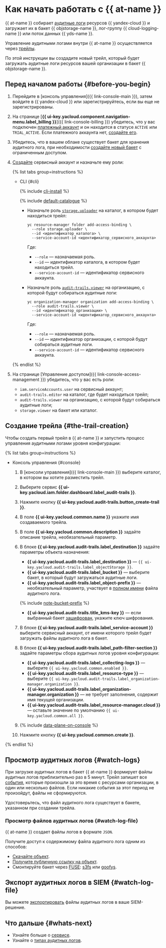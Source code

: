 # Как начать работать с {{ at-name }}

{{ at-name }} собирает [аудитные логи](./concepts/format.md) ресурсов {{ yandex-cloud }} и загружает их в бакет {{ objstorage-name }}, лог-группу {{ cloud-logging-name }} или поток данных {{ yds-name }}.

Управление аудитными логами внутри {{ at-name }} осуществляется через [трейлы](./concepts/trail.md).

По этой инструкции вы создадите новый трейл, который будет загружать аудитные логи ресурсов вашей организации в бакет {{ objstorage-name }}.

## Перед началом работы {#before-you-begin}

1. Перейдите в [консоль управления]({{ link-console-main }}), затем войдите в {{ yandex-cloud }} или зарегистрируйтесь, если вы еще не зарегистрированы.
1. На странице [**{{ ui-key.yacloud.component.navigation-menu.label_billing }}**]({{ link-console-billing }}) убедитесь, что у вас подключен [платежный аккаунт](../billing/concepts/billing-account.md) и он находится в статусе `ACTIVE` или `TRIAL_ACTIVE`. Если платежного аккаунта нет, [создайте его](../billing/quickstart/index.md#create_billing_account).
1. Убедитесь, что в вашем облаке существует бакет для хранения аудитного лога, при необходимости [создайте новый бакет](../storage/quickstart.md#the-first-bucket) с ограниченным доступом.
1. [Создайте](../iam/operations/sa/create.md) сервисный аккаунт и назначьте ему роли:

    {% list tabs group=instructions %}

    - CLI {#cli}

      {% include [cli-install](../_includes/cli-install.md) %}

      {% include [default-catalogue](../_includes/default-catalogue.md) %}

      * Назначьте роль [`storage.uploader`](../storage/security/index.md#storage-uploader) на каталог, в котором будет находиться трейл:

        ```
        yc resource-manager folder add-access-binding \
          --role storage.uploader \
          --id <идентификатор_каталога> \
          --service-account-id <идентификатор_сервисного_аккаунта>
        ```

        Где:

        * `--role` — назначаемая роль.
        * `--id` — идентификатор каталога, в котором будет находиться трейл.
        * `--service-account-id` — идентификатор сервисного аккаунта.

      * Назначьте роль [`audit-trails.viewer`](./security/index.md#roles-list) на организацию, с которой будут собираться аудитные логи:

        ```
        yc organization-manager organization add-access-binding \
          --role audit-trails.viewer \
          --id <идентификатор_организации> \
          --service-account-id <идентификатор_сервисного_аккаунта>
        ```

        Где:

        * `--role` — назначаемая роль.
        * `--id` — идентификатор организации, с которой будут собираться аудитные логи.
        * `--service-account-id` — идентификатор сервисного аккаунта.

    {% endlist %}

1. На странице [Управление доступом]({{ link-console-access-management }}) убедитесь, что у вас есть роли:
    * `iam.serviceAccounts.user` на сервисный аккаунт;
    * `audit-trails.editor` на каталог, где будет находиться трейл;
    * `audit-trails.viewer` на организацию, с которой будут собираться аудитные логи;
    * `storage.viewer` на бакет или каталог.

## Создание трейла {#the-trail-creation}

Чтобы создать первый трейл в {{ at-name }} и запустить процесс управления аудитными логами уровня конфигурации:

{% list tabs group=instructions %}

- Консоль управления {#console}

  1. В [консоли управления]({{ link-console-main }}) выберите каталог, в котором вы хотите разместить трейл.
  1. Выберите сервис **{{ ui-key.yacloud.iam.folder.dashboard.label_audit-trails }}**.
  1. Нажмите кнопку **{{ ui-key.yacloud.audit-trails.button_create-trail }}**.
  1. В поле **{{ ui-key.yacloud.common.name }}** укажите имя создаваемого трейла.
  1. В поле **{{ ui-key.yacloud.common.description }}** задайте описание трейла, необязательный параметр.
  1. В блоке **{{ ui-key.yacloud.audit-trails.label_destination }}** задайте параметры объекта назначения:

      * **{{ ui-key.yacloud.audit-trails.label_destination }}** — `{{ ui-key.yacloud.audit-trails.label_objectStorage }}`.
      * **{{ ui-key.yacloud.audit-trails.label_bucket }}** — выберите бакет, в который будут загружаться аудитные логи.
      * **{{ ui-key.yacloud.audit-trails.label_object-prefix }}** — необязательный параметр, участвует в [полном имени](./concepts/format.md#log-file-name) файла аудитного лога.
      
      {% include [note-bucket-prefix](../_includes/audit-trails/note-bucket-prefix.md) %}
      * **{{ ui-key.yacloud.audit-trails.title_kms-key }}** — если выбранный бакет [зашифрован](../storage/concepts/encryption.md), укажите ключ шифрования.

  1. В блоке **{{ ui-key.yacloud.audit-trails.label_service-account }}** выберите сервисный аккаунт, от имени которого трейл будет загружать файлы аудитного лога в бакет.
  1. В блоке **{{ ui-key.yacloud.audit-trails.label_path-filter-section }}** задайте параметры сбора аудитных логов уровня конфигурации:

      * **{{ ui-key.yacloud.audit-trails.label_collecting-logs }}** — выберите `{{ ui-key.yacloud.common.enabled }}`.
      * **{{ ui-key.yacloud.audit-trails.label_resource-type }}** — выберите `{{ ui-key.yacloud.audit-trails.label_organization-manager.organization }}`.
      * **{{ ui-key.yacloud.audit-trails.label_organization-manager.organization }}** — не требует заполнения, содержит имя текущей организации.
      * **{{ ui-key.yacloud.audit-trails.label_resource-manager.cloud }}** — оставьте значение по умолчанию `{{ ui-key.yacloud.common.all }}`.

  1. {% include [data-plane-on-console](../_includes/audit-trails/data-plane-on-console.md) %}
  1. Нажмите кнопку **{{ ui-key.yacloud.common.create }}**.

{% endlist %}

## Просмотр аудитных логов {#watch-logs}

При загрузке аудитных логов в бакет {{ at-name }} формирует файлы аудитных логов приблизительно раз в 5 минут. Трейл запишет все [события](./concepts/events.md), которые произошли за это время с ресурсами организации, в один или несколько файлов. Если никакие события за этот период не произойдут, файлы не сформируются.

Удостоверьтесь, что файл аудитного лога существует в бакете, указанном при создании трейла.

### Просмотр файлов аудитных логов {#watch-log-file}

{{ at-name }} создает файлы логов в формате `JSON`.

Получите доступ к содержимому файла аудитного лога одним из способов:
* [Скачайте объект](../storage/operations/objects/download.md).
* [Получите публичную ссылку на объект](../storage/operations/objects/link-for-download.md).
* Смонтируйте бакет через [FUSE](https://ru.wikipedia.org/wiki/FUSE_(модуль_ядра)): [s3fs](../storage/tools/s3fs.md) или [goofys](../storage/tools/goofys.md). 

## Экспорт аудитных логов в SIEM {#watch-log-file}

Вы можете [экспортировать](./concepts/export-siem.md) файлы аудитных логов в ваше SIEM-решение.

## Что дальше {#whats-next}

* Узнайте больше о [сервисе](./concepts/index.md).
* Узнайте о [типах аудитных логов](./concepts/control-plane-vs-data-plane.md).
